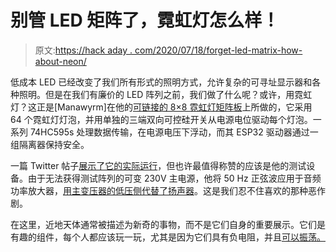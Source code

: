 # 别管 LED 矩阵了，霓虹灯怎么样！

> 原文:[https://hack aday . com/2020/07/18/forget-led-matrix-how-about-neon/](https://hackaday.com/2020/07/18/forget-led-matrices-how-about-neon/)

低成本 LED 已经改变了我们所有形式的照明方式，允许复杂的可寻址显示器和各种照明。但是在我们有廉价的 LED 阵列之前，我们做了什么呢？或许，用霓虹灯？这正是[Manawyrm]在他的[可链接的 8×8 霓虹灯矩阵板](https://github.com/Manawyrm/NeonMatrix)上所做的，它采用 64 个霓虹灯灯泡，并用单独的三端双向可控硅开关从电源电位驱动每个灯泡。一系列 74HC595s 处理数据传输，在电源电压下浮动，而其 ESP32 驱动器通过一组隔离器保持安全。

一篇 Twitter 帖子[展示了它的实际运行](https://twitter.com/Manawyrm/status/1280229457828200449)，但也许最值得称赞的应该是他的测试设备。由于无法获得测试阵列的可变 230V 主电源，他将 50 Hz 正弦波应用于音频功率放大器，[用主变压器的低压侧代替了扬声器](https://twitter.com/Manawyrm/status/1280235348946280449)。这是我们忍不住喜欢的那种恶作剧。

在这里，近地天体通常被描述为新奇的事物，而不是它们自身的重要展示。它们是有趣的组件，每个人都应该玩一玩，尤其是因为它们具有负电阻，并且[可以振荡。](https://en.wikipedia.org/wiki/Pearson%E2%80%93Anson_effect)